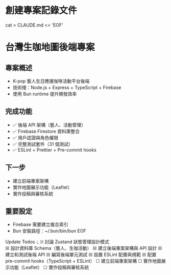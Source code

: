 # 創建專案記錄文件
  cat > CLAUDE.md << 'EOF'
  # 台灣生咖地圖後端專案

  ## 專案概述
  - K-pop 藝人生日應援咖啡活動平台後端
  - 技術棧：Node.js + Express + TypeScript +
   Firebase
  - 使用 Bun runtime 提升開發效率

  ## 完成功能
  - ✅ 後端 API 架構（藝人、活動管理）
  - ✅ Firebase Firestore 資料庫整合
  - ✅ 用戶認證與角色權限
  - ✅ 完整測試套件（31 個測試）
  - ✅ ESLint + Prettier + Pre-commit hooks

  ## 下一步
  - 建立前端專案架構
  - 實作地圖展示功能（Leaflet）
  - 實作投稿與審核系統

  ## 重要設定
  - Firebase 需要建立複合索引
  - Bun 安裝路徑：~/.bun/bin/bun
  EOF

  Update Todos
  ⎿ ☒ 討論 Zustand 狀態管理設計模式         
    ☒ 設計資料庫 Schema（藝人、生咖活動）
    ☒ 建立後端專案架構與 API 設計
    ☒ 建立和測試後端 API
    ☒ 編寫後端單元測試
    ☒ 設置 ESLint 配置與規範
    ☒ 配置 pre-commit hooks（TypeScript + 
      ESLint）
    ☐ 建立前端專案架構
    ☐ 實作地圖展示功能（Leaflet）
    ☐ 實作投稿與審核系統